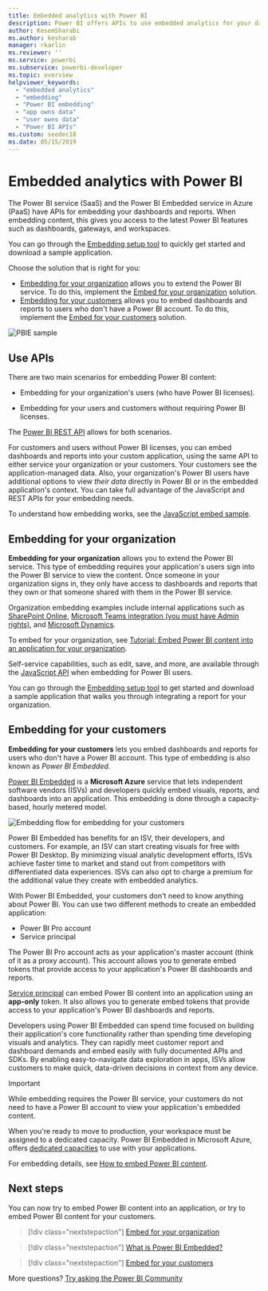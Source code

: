 ```yaml
---
title: Embedded analytics with Power BI
description: Power BI offers APIs to use embedded analytics for your dashboards and reports into applications. Learn more about embedding with Power BI both in a PaaS environment and a SaaS environment using embedded analytics software, embedded analytics tools, or embedded business intelligence tools.
author: KesemSharabi
ms.author: kesharab
manager: rkarlin
ms.reviewer: ''
ms.service: powerbi
ms.subservice: powerbi-developer
ms.topic: overview
helpviewer_keywords: 
  - "embedded analytics"
  - "embedding"
  - "Power BI embedding"
  - "app owns data"
  - "user owns data"
  - "Power BI APIs"
ms.custom: seodec18
ms.date: 05/15/2019 
---
```


# Embedded analytics with Power BI

The Power BI service (SaaS) and the Power BI Embedded service in Azure (PaaS) have APIs for embedding your dashboards and reports. When embedding content, this gives you access to the latest Power BI features such as dashboards, gateways, and workspaces.

You can go through the [Embedding setup tool](https://aka.ms/embedsetup) to quickly get started and download a sample application.

Choose the solution that is right for you:

* [Embedding for your organization](embedding.md#embedding-for-your-organization) allows you to extend the Power BI service. To do this, implement the [Embed for your organization](https://aka.ms/embedsetup/UserOwnsData) solution.
* [Embedding for your customers](embedding.md#embedding-for-your-customers) allows you to embed dashboards and reports to users who don't have a Power BI account. To do this, implement the [Embed for your customers](https://aka.ms/embedsetup/AppOwnsData) solution.

![PBIE sample](media/what-can-you-do/what-can-you-do-02.png)

## Use APIs

There are two main scenarios for embedding Power BI content:
- Embedding for your organization's users (who have Power BI licenses). 
 
- Embedding for your users and customers without requiring Power BI licenses. 

The [Power BI REST API](https://docs.microsoft.com/rest/api/power-bi/) allows for both scenarios.

For customers and users without Power BI licenses, you can embed dashboards and reports into your custom application, using the same API to either service your organization or your customers. Your customers see the application-managed data. Also, your organization's Power BI users have additional options to view *their data* directly in Power BI or in the  embedded application's context. You can take full advantage of the JavaScript and REST APIs for your embedding needs.

To understand how embedding works, see the [JavaScript embed sample](https://microsoft.github.io/PowerBI-JavaScript/demo/).

## Embedding for your organization

**Embedding for your organization** allows you to extend the Power BI service. This type of embedding requires your application's users sign into the Power BI service to view the content. Once someone in your organization signs in, they only have access to dashboards and reports that they own or that someone shared with them in the Power BI service.

Organization embedding examples include internal applications such as [SharePoint Online](https://powerbi.microsoft.com/blog/integrate-power-bi-reports-in-sharepoint-online/), [Microsoft Teams integration (you must have Admin rights)](https://powerbi.microsoft.com/blog/power-bi-teams-up-with-microsoft-teams/), and [Microsoft Dynamics](https://docs.microsoft.com/dynamics365/customer-engagement/basics/add-edit-power-bi-visualizations-dashboard).

To embed for your organization, see [Tutorial: Embed Power BI content into an application for your organization](embed-sample-for-your-organization.md).

Self-service capabilities, such as edit, save, and more, are available through the [JavaScript API](https://github.com/Microsoft/PowerBI-JavaScript) when embedding for Power BI users.

You can go through the [Embedding setup tool](https://aka.ms/embedsetup/UserOwnsData) to get started and download a sample application that walks you through integrating a report for your organization.

## Embedding for your customers

**Embedding for your customers** lets you embed dashboards and reports for users who don't have a Power BI account. This type of embedding is also known as *Power BI Embedded*.

[Power BI Embedded](azure-pbie-what-is-power-bi-embedded.md) is a **Microsoft Azure** service that lets independent software vendors (ISVs) and developers quickly embed visuals, reports, and dashboards into an application. This embedding is done through a capacity-based, hourly metered model.

![Embedding flow for embedding for your customers](media/embedding/powerbi-embed-flow.png)

Power BI Embedded has benefits for an ISV, their developers, and customers. For example, an ISV can start creating visuals for free with Power BI Desktop. By minimizing visual analytic development efforts, ISVs achieve faster time to market and stand out from competitors with differentiated data experiences. ISVs can also opt to charge a premium for the additional value they create with embedded analytics.

With Power BI Embedded, your customers don't need to know anything about Power BI. You can use two different methods to create an embedded application:
- Power BI Pro account 
- Service principal 

The Power BI Pro account acts as your application's master account (think of it as a proxy account). This account allows you to generate embed tokens that provide access to your application's Power BI dashboards and reports.

[Service principal](embed-service-principal.md) can embed Power BI content into an application using an **app-only** token. It also allows you to generate embed tokens that provide access to your application's Power BI dashboards and reports.

Developers using Power BI Embedded can spend time focused on building their application's core functionality rather than spending time developing visuals and analytics. They can rapidly meet customer report and dashboard demands and embed easily with fully documented APIs and SDKs. By enabling easy-to-navigate data exploration in apps, ISVs allow customers to make quick, data-driven decisions in context from any device.

> [!IMPORTANT]
> While embedding requires the Power BI service, your customers do not need to have a Power BI account to view your application's embedded content. 

When you're ready to move to production, your workspace must be assigned to a dedicated capacity. Power BI Embedded in Microsoft Azure, offers [dedicated capacities](azure-pbie-create-capacity.md) to use with your applications.

For embedding details, see [How to embed Power BI content](embed-sample-for-customers.md).

## Next steps

You can now try to embed Power BI content into an application, or try to embed Power BI content for your customers.

> [!div class="nextstepaction"]
> [Embed for your organization](embed-sample-for-your-organization.md)

> [!div class="nextstepaction"]
> [What is Power BI Embedded?](azure-pbie-what-is-power-bi-embedded.md)

> [!div class="nextstepaction"]
>[Embed for your customers](embed-sample-for-customers.md)

More questions? [Try asking the Power BI Community](https://community.powerbi.com/)
